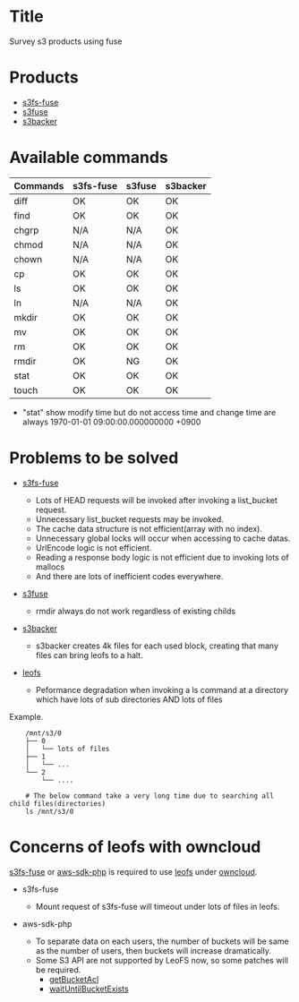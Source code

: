 Title
=====
Survey s3 products using fuse

Products
=======
* [s3fs-fuse](https://github.com/s3fs-fuse/s3fs-fuse)
* [s3fuse](https://code.google.com/p/s3fuse/)
* [s3backer](https://code.google.com/p/s3backer)

Available commands
==================
| Commands | s3fs-fuse | s3fuse | s3backer |
| -------- | --------- | ------ | -------- |
| diff     | OK        | OK     | OK       |
| find     | OK        | OK     | OK       |
| chgrp    | N/A       | N/A    | OK       |
| chmod    | N/A       | N/A    | OK       |
| chown    | N/A       | N/A    | OK       |
| cp       | OK        | OK     | OK       |
| ls       | OK        | OK     | OK       |
| ln       | N/A       | N/A    | OK       |
| mkdir    | OK        | OK     | OK       |
| mv       | OK        | OK     | OK       |
| rm       | OK        | OK     | OK       |
| rmdir    | OK        | NG     | OK       |
| stat     | OK        | OK     | OK       |
| touch    | OK        | OK     | OK       |

- "stat" show modify time but do not access time and change time are always 1970-01-01 09:00:00.000000000 +0900

Problems to be solved
=====================
* [s3fs-fuse](https://github.com/s3fs-fuse/s3fs-fuse)
    * Lots of HEAD requests will be invoked after invoking a list_bucket request.
    * Unnecessary list_bucket requests may be invoked.
    * The cache data structure is not efficient(array with no index).
    * Unnecessary global locks will occur when accessing to cache datas.
    * UrlEncode logic is not efficient.
    * Reading a response body logic is not efficient due to invoking lots of mallocs
    * And there are lots of inefficient codes everywhere.

* [s3fuse](https://code.google.com/p/s3fuse/)
    * rmdir always do not work regardless of existing childs

* [s3backer](https://code.google.com/p/s3backer)
    * s3backer creates 4k files for each used block, creating that many files can bring leofs to a halt.

* [leofs](https://github.com/leo-project/leofs/)
    * Peformance degradation when invoking a ls command at a directory which have lots of sub directories AND lots of files

Example.

```
    /mnt/s3/0
    ├── 0
    │   └── lots of files
    ├── 1
    │   └── ...
    └── 2
        └── ....
```

```
    # The below command take a very long time due to searching all child files(directories)
    ls /mnt/s3/0
```

Concerns of leofs with owncloud
===============================
[s3fs-fuse](https://github.com/s3fs-fuse/s3fs-fuse) or [aws-sdk-php](https://github.com/aws/aws-sdk-php) is required to use [leofs](https://github.com/leo-project/leofs/) under [owncloud](https://owncloud.org/).

* s3fs-fuse
  * Mount request of s3fs-fuse will timeout under lots of files in leofs.

* aws-sdk-php
  * To separate data on each users, the number of buckets will be same as the number of users, then buckets will increase dramatically.
  * Some S3 API are not supported by LeoFS now, so some patches will be required.
    * [getBucketAcl](http://docs.aws.amazon.com/aws-sdk-php/latest/class-Aws.S3.S3Client.html#_getBucketAcl)
    * [waitUntilBucketExists](http://docs.aws.amazon.com/aws-sdk-php/latest/class-Aws.S3.S3Client.html#_waitUntilBucketExists)
